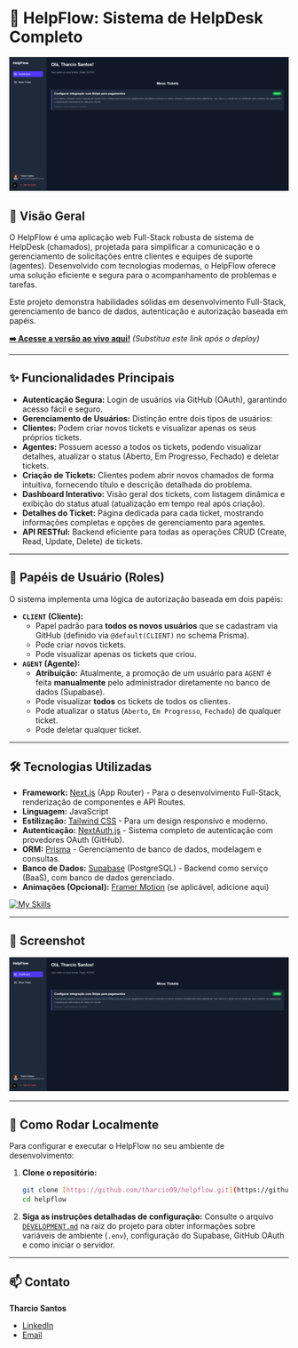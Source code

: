 # 🚀 HelpFlow: Sistema de HelpDesk Completo

![Screenshot da Página de Detalhes de um Ticket no HelpFlow](/public/screenshot.PNG) 
## 🌟 Visão Geral

O HelpFlow é uma aplicação web Full-Stack robusta de sistema de HelpDesk (chamados), projetada para simplificar a comunicação e o gerenciamento de solicitações entre clientes e equipes de suporte (agentes). Desenvolvido com tecnologias modernas, o HelpFlow oferece uma solução eficiente e segura para o acompanhamento de problemas e tarefas.

Este projeto demonstra habilidades sólidas em desenvolvimento Full-Stack, gerenciamento de banco de dados, autenticação e autorização baseada em papéis.

**[➡️ Acesse a versão ao vivo aqui!](https://seu-link-do-vercel.com)** *(Substitua este link após o deploy)*

---

## ✨ Funcionalidades Principais

* **Autenticação Segura:** Login de usuários via GitHub (OAuth), garantindo acesso fácil e seguro.
* **Gerenciamento de Usuários:** Distinção entre dois tipos de usuários:
* **Clientes:** Podem criar novos tickets e visualizar apenas os seus próprios tickets.
* **Agentes:** Possuem acesso a todos os tickets, podendo visualizar detalhes, atualizar o status (Aberto, Em Progresso, Fechado) e deletar tickets.
* **Criação de Tickets:** Clientes podem abrir novos chamados de forma intuitiva, fornecendo título e descrição detalhada do problema.
* **Dashboard Interativo:** Visão geral dos tickets, com listagem dinâmica e exibição do status atual (atualização em tempo real após criação).
* **Detalhes do Ticket:** Página dedicada para cada ticket, mostrando informações completas e opções de gerenciamento para agentes.
* **API RESTful:** Backend eficiente para todas as operações CRUD (Create, Read, Update, Delete) de tickets.

---

## 👥 Papéis de Usuário (Roles)

O sistema implementa uma lógica de autorização baseada em dois papéis:

* **`CLIENT` (Cliente):**
    * Papel padrão para **todos os novos usuários** que se cadastram via GitHub (definido via `@default(CLIENT)` no schema Prisma).
    * Pode criar novos tickets.
    * Pode visualizar apenas os tickets que criou.
* **`AGENT` (Agente):**
    * **Atribuição:** Atualmente, a promoção de um usuário para `AGENT` é feita **manualmente** pelo administrador diretamente no banco de dados (Supabase).
    * Pode visualizar **todos** os tickets de todos os clientes.
    * Pode atualizar o status (`Aberto`, `Em Progresso`, `Fechado`) de qualquer ticket.
    * Pode deletar qualquer ticket.

---

## 🛠️ Tecnologias Utilizadas

* **Framework:** [Next.js](https://nextjs.org/) (App Router) - Para o desenvolvimento Full-Stack, renderização de componentes e API Routes.
* **Linguagem:** JavaScript
* **Estilização:** [Tailwind CSS](https://tailwindcss.com/) - Para um design responsivo e moderno.
* **Autenticação:** [NextAuth.js](https://next-auth.js.org/) - Sistema completo de autenticação com provedores OAuth (GitHub).
* **ORM:** [Prisma](https://www.prisma.io/) - Gerenciamento de banco de dados, modelagem e consultas.
* **Banco de Dados:** [Supabase](https://supabase.com/) (PostgreSQL) - Backend como serviço (BaaS), com banco de dados gerenciado.
* **Animações (Opcional):** [Framer Motion](https://www.framer.com/motion/) (se aplicável, adicione aqui)

[![My Skills](https://skillicons.dev/icons?i=nextjs,react,tailwind,prisma,supabase)](https://skillicons.dev)

---

## 📸 Screenshot



![Screenshot do HelpFlow](/public/screenshot.PNG)

---

## 🚀 Como Rodar Localmente

Para configurar e executar o HelpFlow no seu ambiente de desenvolvimento:

1.  **Clone o repositório:**
    ```bash
    git clone [https://github.com/tharcio09/helpflow.git](https://github.com/tharcio09/helpflow.git)
    cd helpflow
    ```

2.  **Siga as instruções detalhadas de configuração:**
    Consulte o arquivo [`DEVELOPMENT.md`](./DEVELOPMENT.md) na raiz do projeto para obter informações sobre variáveis de ambiente (`.env`), configuração do Supabase, GitHub OAuth e como iniciar o servidor.

---

## 📫 Contato

**Tharcio Santos**

* [LinkedIn](https://www.linkedin.com/in/tharcio-santos/)
* [Email](tharciosantos09@gmail.com)
